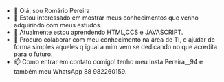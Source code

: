 - 👋 Olá, sou Romário Pereira
- 👀 Estou interessado em mostrar meus conhecimentos que venho adquirindo com meus estudos.
- 🌱 Atualmente estou aprendendo HTML,CCS e JAVASCRIPT.
- 💞️ Procuro colaborar com meu conhecimento na área de TI, e ajudar de forma simples aqueles q igual a mim vem se dedicando no que acredita para o futuro.
- 📫 Como entrar em contato comigo! tenho meu Insta Pereira__94 e também meu WhatsApp 88 982260159.
<!---
Rpigt/Rpigt is a ✨ special ✨ repository because its `README.md` (this file) appears on your GitHub profile.
You can click the Preview link to take a look at your changes.
--->
